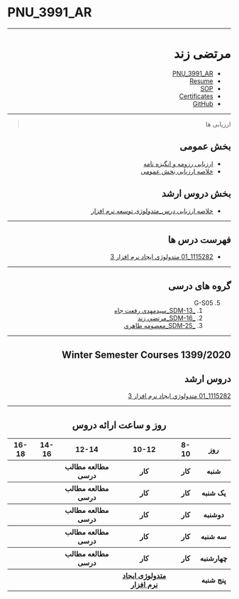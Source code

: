 # PNU_3991_AR

<div dir="rtl">

---------

# مرتضی زند

- [PNU_3991_AR](https://github.com/mimzand/PNU_3991_AR)
- [Resume](https://mimzand.github.io/resume/)
- [SOP](https://mimzand.github.io/sop/)
- [Certificates](https://mimzand.github.io/certificates/)
- [GitHub](https://github.com/mimzand)

---

> ارزیابی ها

## بخش عمومی

- [ارزیابی رزومه و انگیزه نامه](https://github.com/mimzand/PNU_3991_AR/blob/main/_General/MZ_CV_CheckList_AR_3991.pdf)
- [خلاصه ارزیابی بخش عمومی](https://github.com/mimzand/PNU_3991_AR/blob/main/_General/MZ_GeneralSection_CheckList_AR_3991.pdf)

## بخش دروس ارشد

- [خلاصه ارزیابی درس_متدولوژی توسعه نرم افزار](https://github.com/mimzand/PNU_3991_AR/blob/main/SoftwareDevelopmentMethodologies/MZ_SoftwareDevelopmentMethodologies_CheckList_AR_3991.pdf)

---

## فهرست درس ها

- [1115282_01 متدولوژي ايجاد نرم افزار 3](https://github.com/mimzand/PNU_3991_AR/tree/main/SoftwareDevelopmentMethodologies)

---

## گروه های درسی

5. G-S05
    1. [_SDM-13_سيدمهدي رفعت جاه](https://github.com/AliRazavi-edu/PNU_3991/tree/master/_MSc/SoftwareDevelopmentMethodologies/1115282_01/13_%D8%B3%D9%8A%D8%AF%D9%85%D9%87%D8%AF%D9%8A%20%D8%B1%D9%81%D8%B9%D8%AA%20%D8%AC%D8%A7%D9%87)    
    1. [_SDM-16_مرتضي زند](https://github.com/AliRazavi-edu/PNU_3991/tree/master/_MSc/SoftwareDevelopmentMethodologies/1115282_01/16_%D9%85%D8%B1%D8%AA%D8%B6%D9%8A%20%D8%B2%D9%86%D8%AF)    
    1. [_SDM-25_معصومه طاهري](https://github.com/AliRazavi-edu/PNU_3991/tree/master/_MSc/SoftwareDevelopmentMethodologies/1115282_01/25_%D9%85%D8%B9%D8%B5%D9%88%D9%85%D9%87%20%D8%B7%D8%A7%D9%87%D8%B1%D9%8A)

---

## Winter Semester Courses 1399/2020

## دروس ارشد

[1115282_01 متدولوژي ايجاد نرم افزار 3](https://github.com/mimzand/PNU_3991_AR/tree/main/SoftwareDevelopmentMethodologies)
<br/>

---
</div>

<div align="center">
     
## روز و ساعت ارائه دروس

</div>

<div dir="ltr">

<table style="width:100%">
  <tr>
    <th>16-18</th>
    <th>14-16</th>
    <th>12-14</th>
    <th>10-12</th>
    <th>8-10</th>
    <th>روز</th>
  </tr>
  <tr>
    <th></th>
    <th></th>
    <th>مطالعه مطالب درسی</th>
    <th>کار</th>
    <th>کار</th>
    <th>شنبه</th>
  </tr>
   <tr>
    <th></th>
    <th></th>
    <th>مطالعه مطالب درسی</th>
    <th>کار</th>
    <th>کار</th>
    <th>یک شنبه</th>
  </tr>
   <tr>
     <th></th>
     <th></th>
    <th>مطالعه مطالب درسی</th>
     <th>کار</th>
     <th>کار</th>   
    <th>دوشنبه</th>
  </tr>
   <tr>
    <th></th>
    <th></th>
    <th>مطالعه مطالب درسی</th>
    <th>کار</th>
    <th>کار</th>
    <th>سه شنبه</th>
  </tr>
   <tr>
    <th></th>
    <th></th>
    <th>مطالعه مطالب درسی</th>
    <th>کار</th>
    <th>کار</th>
    <th>چهارشنبه</th>
  </tr>
   <tr>
    <th></th>
     <th></th>
     <th></th>
     <th><a  href="https://github.com/AliRazavi-edu/PNU_3991/tree/master/_MSc/SoftwareDevelopmentMethodologies">متدولوژی ایجاد نرم افزار</a></th>
    <th></th>
    <th>پنج شنبه</th>
  </tr>
</table>

</div>
